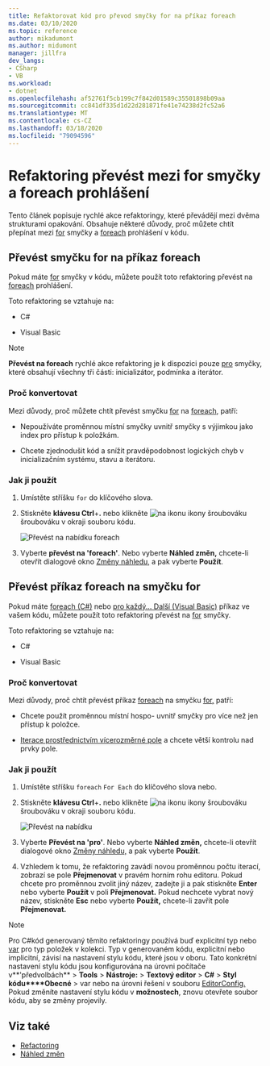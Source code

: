 ```yaml
---
title: Refaktorovat kód pro převod smyčky for na příkaz foreach
ms.date: 03/10/2020
ms.topic: reference
author: mikadumont
ms.author: midumont
manager: jillfra
dev_langs:
- CSharp
- VB
ms.workload:
- dotnet
ms.openlocfilehash: af52761f5cb199c7f842d01589c35501898b09aa
ms.sourcegitcommit: cc841df335d1d22d281871fe41e74238d2fc52a6
ms.translationtype: MT
ms.contentlocale: cs-CZ
ms.lasthandoff: 03/18/2020
ms.locfileid: "79094596"
---
```

# <a name="refactoring-to-convert-between-a-for-loop-and-a-foreach-statement"></a>Refaktoring převést mezi for smyčky a foreach prohlášení

Tento článek popisuje rychlé akce refaktoringy, které převádějí mezi dvěma strukturami opakování. Obsahuje některé důvody, proč můžete chtít přepínat mezi [for](/dotnet/csharp/language-reference/keywords/for) smyčky a [foreach](/dotnet/csharp/language-reference/keywords/foreach-in) prohlášení v kódu.

## <a name="convert-a-for-loop-to-a-foreach-statement"></a>Převést smyčku for na příkaz foreach

Pokud máte [for](/dotnet/csharp/language-reference/keywords/for) smyčky v kódu, můžete použít toto refaktoring převést na [foreach](/dotnet/csharp/language-reference/keywords/foreach-in) prohlášení.

Toto refaktoring se vztahuje na:

- C#

- Visual Basic

> [!NOTE]
> **Převést na foreach** rychlé akce refaktoring je k dispozici pouze [pro](/dotnet/csharp/language-reference/keywords/for) smyčky, které obsahují všechny tři části: inicializátor, podmínka a iterátor.

### <a name="why-convert"></a>Proč konvertovat

Mezi důvody, proč můžete chtít převést smyčku [for](/dotnet/csharp/language-reference/keywords/for) na [foreach,](/dotnet/csharp/language-reference/keywords/foreach-in) patří:

- Nepoužíváte proměnnou místní smyčky uvnitř smyčky s výjimkou jako index pro přístup k položkám.

- Chcete zjednodušit kód a snížit pravděpodobnost logických chyb v inicializačním systému, stavu a iterátoru.

### <a name="how-to-use-it"></a>Jak ji použít

1. Umístěte stříšku `for` do klíčového slova.

1. Stiskněte **klávesu Ctrl**+**.** nebo klikněte ![na ikonu](../media/screwdriver-icon.png) ikony šroubováku šroubováku v okraji souboru kódu.

   ![Převést na nabídku foreach](media/convert-to-foreach.png)

1. Vyberte **převést na 'foreach'**. Nebo vyberte **Náhled změn,** chcete-li otevřít dialogové okno [Změny náhledu,](../../ide/preview-changes.md) a pak vyberte **Použít**.

## <a name="convert-a-foreach-statement-to-a-for-loop"></a>Převést příkaz foreach na smyčku for

Pokud máte [foreach (C#)](/dotnet/csharp/language-reference/keywords/foreach-in) nebo [pro každý... Další (Visual Basic)](/dotnet/visual-basic/language-reference/statements/for-each-next-statement) příkaz ve vašem kódu, můžete použít toto refaktoring převést na [for](/dotnet/csharp/language-reference/keywords/for) smyčky.

Toto refaktoring se vztahuje na:

- C#

- Visual Basic

### <a name="why-convert"></a>Proč konvertovat

Mezi důvody, proč chtít převést příkaz [foreach](/dotnet/csharp/language-reference/keywords/foreach-in) na smyčku [for,](/dotnet/csharp/language-reference/keywords/for) patří:

- Chcete použít proměnnou místní hospo- uvnitř smyčky pro více než jen přístup k položce.

- [Iterace prostřednictvím vícerozměrné pole](/dotnet/csharp/programming-guide/arrays/using-foreach-with-arrays) a chcete větší kontrolu nad prvky pole.

### <a name="how-to-use-it"></a>Jak ji použít

1. Umístěte stříšku `foreach` `For Each` do klíčového slova nebo.

1. Stiskněte **klávesu Ctrl**+**.** nebo klikněte ![na ikonu](../media/screwdriver-icon.png) ikony šroubováku šroubováku v okraji souboru kódu.

   ![Převést na nabídku](media/convert-to-for.png)

1. Vyberte **Převést na 'pro'**. Nebo vyberte **Náhled změn,** chcete-li otevřít dialogové okno [Změny náhledu,](../../ide/preview-changes.md) a pak vyberte **Použít**.

1. Vzhledem k tomu, že refaktoring zavádí novou proměnnou počtu iterací, zobrazí se pole **Přejmenovat** v pravém horním rohu editoru. Pokud chcete pro proměnnou zvolit jiný název, zadejte ji a pak stiskněte **Enter** nebo vyberte **Použít** v poli **Přejmenovat.** Pokud nechcete vybrat nový název, stiskněte **Esc** nebo vyberte **Použít,** chcete-li zavřít pole **Přejmenovat.**

> [!NOTE]
> Pro C#kód generovaný těmito refaktoringy používá buď explicitní typ nebo [var](/dotnet/csharp/language-reference/keywords/var) pro typ položek v kolekci. Typ v generovaném kódu, explicitní nebo implicitní, závisí na nastavení stylu kódu, které jsou v oboru. Tato konkrétní nastavení stylu kódu jsou konfigurována na úrovni počítače v**\'předvolbách** >  **Tools** > **Nástroje:** > **Textový editor** > **C#** > **Styl kódu****Obecné** > var nebo na úrovni řešení v souboru [EditorConfig.](../../ide/editorconfig-language-conventions.md#implicit-and-explicit-types) Pokud změníte nastavení stylu kódu v **možnostech**, znovu otevřete soubor kódu, aby se změny projevily.

## <a name="see-also"></a>Viz také

- [Refactoring](../refactoring-in-visual-studio.md)
- [Náhled změn](../../ide/preview-changes.md)
